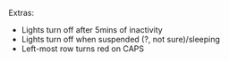 Extras:
* Lights turn off after 5mins of inactivity
* Lights turn off when suspended (?, not sure)/sleeping
* Left-most row turns red on CAPS

